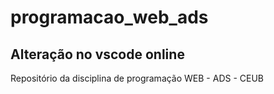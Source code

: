 # programacao_web_ads

## Alteração no vscode online
Repositório da disciplina de programação WEB - ADS - CEUB
